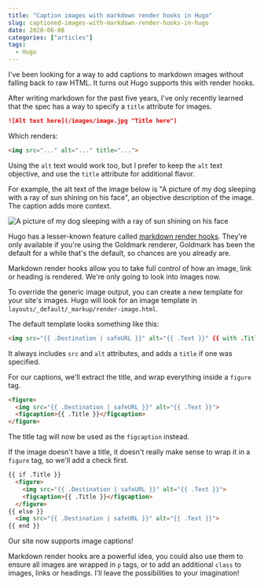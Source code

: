 ```yaml
---
title: "Caption images with markdown render hooks in Hugo"
slug: captioned-images-with-markdown-render-hooks-in-hugo
date: 2020-06-08
categories: ["articles"]
tags:
  - Hugo
---
```


I've been looking for a way to add captions to markdown images without falling back to raw HTML. It turns out Hugo supports this with render hooks.

<!--more-->

After writing markdown for the past five years, I've only recently learned that the spec has a way to specify a `title` attribute for images.

```markdown
![Alt text here](/images/image.jpg "Title here")
```

Which renders:

```html
<img src="..." alt="..." title="...">
```

Using the `alt` text would work too, but I prefer to keep the `alt` text objective, and use the `title` attribute for additional flavor.

For example, the alt text of the image below is "A picture of my dog sleeping with a ray of sun shining on his face", an objective description of the image. The caption adds more context.

![A picture of my dog sleeping with a ray of sun shining on his face](/media/dog-nap.jpg "My dog always looks for a ray of sun on the floor for his morning nap. Yes, morning naps are a thing if you sleep 20 hours a day.")

Hugo has a lesser-known feature called [markdown render hooks](https://gohugo.io/getting-started/configuration-markup#markdown-render-hooks). They're only available if you're using the Goldmark renderer, Goldmark has been the default for a while that's the default, so chances are you already are.

Markdown render hooks allow you to take full control of how an image, link or heading is rendered. We're only going to look into images now.

To override the generic image output, you can create a new template for your site's images. Hugo will look for an image template in `layouts/_default/_markup/render-image.html`.

The default template looks something like this:

```html
<img src="{{ .Destination | safeURL }}" alt="{{ .Text }}" {{ with .Title }} title="{{ . }}" {{ end }} />
```

It always includes `src` and `alt` attributes, and adds a `title` if one was specified.

For our captions, we'll extract the title, and wrap everything inside a `figure` tag.

```html
<figure>
  <img src="{{ .Destination | safeURL }}" alt="{{ .Text }}">
  <figcaption>{{ .Title }}</figcaption>
</figure>
```

The title tag will now be used as the `figcaption` instead.

If the image doesn't have a title, it doesn't really make sense to wrap it in a `figure` tag, so we'll add a check first.

```html
{{ if .Title }}
  <figure>
    <img src="{{ .Destination | safeURL }}" alt="{{ .Text }}">
    <figcaption>{{ .Title }}</figcaption>
  </figure>
{{ else }}
  <img src="{{ .Destination | safeURL }}" alt="{{ .Text }}">
{{ end }}
```

Our site now supports image captions!

Markdown render hooks are a powerful idea, you could also use them to ensure all images are wrapped in `p` tags, or to add an additional `class` to images, links or headings. I'll leave the possibilities to your imagination!
